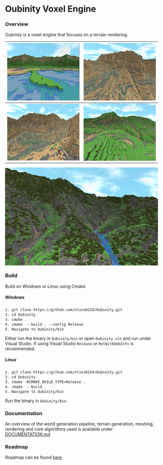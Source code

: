 # Oubinity Voxel Engine

### Overview
Oubinity is a voxel engine that focuses on a terrain rendering.

![](./documentation_resources/scene-1.png)  |  ![](./documentation_resources/canyon-1.png)
:------------------------------------------:|:-------------------------------------------:
![](./documentation_resources/canyon-2.png)  |  ![](./documentation_resources/hills-1.png)

  <div style="display:flex">
    <img src="./documentation_resources/scene-8.png"/>
  </div>

### Build
Build on Windows or Linux using Cmake
##### Windows
```
1. git clone https://github.com/nlins8224/Oubinity.git
2. cd Oubinity
3. cmake .  
4. cmake  --build . --config Release
5. Navigate to Oubinity/bin
```
Either run the binary in `Oubinity/bin` or open `Oubinity.sln` and run under Visual Studio.
If using Visual Studio `Release` or `RelWithDebInfo` is recommended.

##### Linux
```
1. git clone https://github.com/nlins8224/Oubinity.git
2. cd Oubinity
3. cmake -DCMAKE_BUILD_TYPE=Release .
4. cmake  --build .
5. Navigate to Oubinity/bin
```
Run the binary in `Oubinity/bin`.

### Documentation
An overview of the world generation pipeline, terrain generation, meshing, rendering and core algorithms used is available under [DOCUMENTATION.md](https://github.com/nlins8224/Oubinity/blob/docs_update/DOCUMENTATION.md)

### Roadmap
Roadmap can be found [here](https://github.com/users/nlins8224/projects/2/views/1)